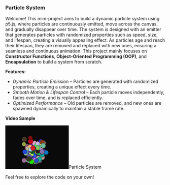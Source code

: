 ### Particle System

Welcome! This mini-project aims to build a dynamic particle system using p5.js, where particles are continuously emitted, move across the canvas, and gradually disappear over time. The system is designed with an emitter that generates particles with randomized properties such as speed, size, and lifespan, creating a visually appealing effect. As particles age and reach their lifespan, they are removed and replaced with new ones, ensuring a seamless and continuous animation. This project mainly focuses on **Constructor Functions**, **Object-Oriented Programming (OOP)**, and **Encapsulation** to build a system from scratch.

**Features:**

- _Dynamic Particle Emission_ – Particles are generated with randomized properties, creating a unique effect every time.
- _Smooth Motion & Lifespan Control_ – Each particle moves independently, fades over time, and is replaced efficiently.
- _Optimized Performance_ – Old particles are removed, and new ones are spawned dynamically to maintain a stable frame rate.

**Video Sample**

<img src='https://github.com/Kiana-Jafari/Particle-System/blob/main/ParticleSystem.gif' width='200'>Particle System</img>

Feel free to explore the code on your own!
